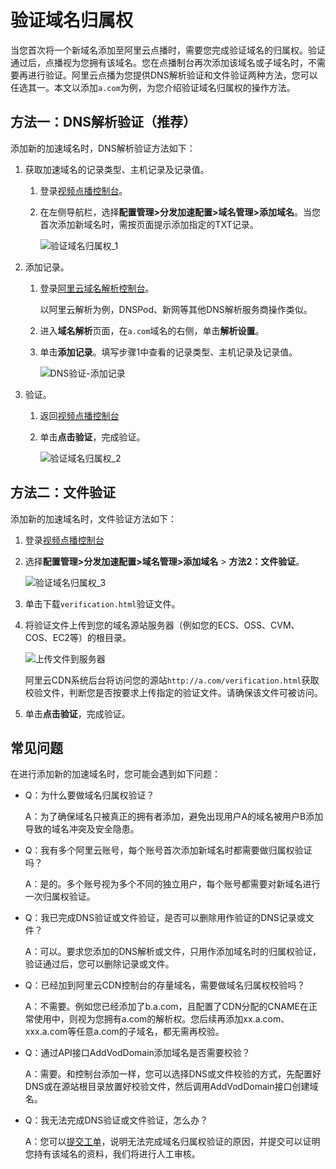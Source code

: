 # 验证域名归属权

当您首次将一个新域名添加至阿里云点播时，需要您完成验证域名的归属权。验证通过后，点播视为您拥有该域名。您在点播制台再次添加该域名或子域名时，不需要再进行验证。阿里云点播为您提供DNS解析验证和文件验证两种方法，您可以任选其一。本文以添加`a.com`为例，为您介绍验证域名归属权的操作方法。

## 方法一：DNS解析验证（推荐）

添加新的加速域名时，DNS解析验证方法如下：

1.  获取加速域名的记录类型、主机记录及记录值。

    1.  登录[视频点播控制台](https://vod.console.aliyun.com/#/domain/list)。

    2.  在左侧导航栏，选择**配置管理\>分发加速配置\>域名管理\>添加域名**。当您首次添加新域名时，需按页面提示添加指定的TXT记录。

        ![验证域名归属权_1](https://static-aliyun-doc.oss-cn-hangzhou.aliyuncs.com/assets/img/zh-CN/6161510061/p166556.png)

2.  添加记录。

    1.  登录[阿里云域名解析控制台](https://dc.console.aliyun.com/dns)。

        以阿里云解析为例，DNSPod、新网等其他DNS解析服务商操作类似。

    2.  进入**域名解析**页面，在`a.com`域名的右侧，单击**解析设置**。

    3.  单击**添加记录**。填写步骤1中查看的记录类型、主机记录及记录值。

        ![DNS验证-添加记录](https://static-aliyun-doc.oss-cn-hangzhou.aliyuncs.com/assets/img/zh-CN/5370238951/p112216.png)

3.  验证。

    1.  返回[视频点播控制台](https://pre-vod.console.aliyun.com/#/domain/list)

    2.  单击**点击验证**，完成验证。

        ![验证域名归属权_2](https://static-aliyun-doc.oss-cn-hangzhou.aliyuncs.com/assets/img/zh-CN/5822510061/p166576.png)


## 方法二：文件验证

添加新的加速域名时，文件验证方法如下：

1.  登录[视频点播控制台](https://vod.console.aliyun.com/#/domain/list)

2.  选择**配置管理\>分发加速配置\>域名管理\>添加域名** \> **方法2：文件验证**。

    ![验证域名归属权_3](https://static-aliyun-doc.oss-cn-hangzhou.aliyuncs.com/assets/img/zh-CN/7161510061/p166529.png)

3.  单击下载`verification.html`验证文件。

4.  将验证文件上传到您的域名源站服务器（例如您的ECS、OSS、CVM、COS、EC2等）的根目录。

    ![上传文件到服务器](https://static-aliyun-doc.oss-cn-hangzhou.aliyuncs.com/assets/img/zh-CN/6370238951/p112238.jpeg)

    阿里云CDN系统后台将访问您的源站`http://a.com/verification.html`获取校验文件，判断您是否按要求上传指定的验证文件。请确保该文件可被访问。

5.  单击**点击验证**，完成验证。


## 常见问题

在进行添加新的加速域名时，您可能会遇到如下问题：

-   Q：为什么要做域名归属权验证？

    A：为了确保域名只被真正的拥有者添加，避免出现用户A的域名被用户B添加导致的域名冲突及安全隐患。

-   Q：我有多个阿里云账号，每个账号首次添加新域名时都需要做归属权验证吗？

    A：是的。多个账号视为多个不同的独立用户，每个账号都需要对新域名进行一次归属权验证。

-   Q：我已完成DNS验证或文件验证，是否可以删除用作验证的DNS记录或文件？

    A：可以。要求您添加的DNS解析或文件，只用作添加域名时的归属权验证，验证通过后，您可以删除记录或文件。

-   Q：已经加到阿里云CDN控制台的存量域名，需要做域名归属权校验吗？

    A：不需要。例如您已经添加了b.a.com，且配置了CDN分配的CNAME在正常使用中，则视为您拥有a.com的解析权。您后续再添加xx.a.com、xxx.a.com等任意a.com的子域名，都无需再校验。

-   Q：通过API接口AddVodDomain添加域名是否需要校验？

    A：需要。和控制台添加一样，您可以选择DNS或文件校验的方式，先配置好DNS或在源站根目录放置好校验文件，然后调用AddVodDomain接口创建域名。

-   Q：我无法完成DNS验证或文件验证，怎么办？

    A：您可以[提交工单](https://selfservice.console.aliyun.com/ticket/createIndex.htm)，说明无法完成域名归属权验证的原因，并提交可以证明您持有该域名的资料，我们将进行人工审核。


